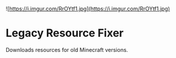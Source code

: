 ![https://i.imgur.com/RrOYtf1.jpg](https://i.imgur.com/RrOYtf1.jpg)
# Legacy Resource Fixer  
Downloads resources for old Minecraft versions.
